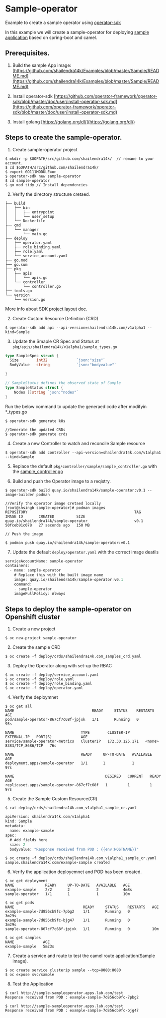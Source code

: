 # Sample-operator
Example to create a sample operator using [operator-sdk](https://github.com/operator-framework/operator-sdk)

In this example we will create a sample-operator for deploying [sample application](https://github.com/shailendra14k/Examples/tree/master/Sample) based on spring-boot and camel. 

## Prerequisites.

1. Build the sample App image:
[https://github.com/shailendra14k/Examples/blob/master/Sample/README.md](https://github.com/shailendra14k/Examples/blob/master/Sample/README.md)

2. Install operator-sdk 
[https://github.com/operator-framework/operator-sdk/blob/master/doc/user/install-operator-sdk.md](https://github.com/operator-framework/operator-sdk/blob/master/doc/user/install-operator-sdk.md)

3. Install golang
[https://golang.org/dl/](https://golang.org/dl/)


## Steps to create the sample-operator.

1. Create sample-operator project
~~~
$ mkdir -p $GOPATH/src/github.com/shailendra14k/  // remane to your account.
$ cd $GOPATH/src/github.com/shailendra14k/
$ export GO111MODULE=on
$ operator-sdk new sample-operator
$ cd sample-operator
$ go mod tidy // Install dependencies
~~~

2. Verify the directory structure cretaed. 
~~~
├── build
│   ├── bin
│   │   ├── entrypoint
│   │   └── user_setup
│   └── Dockerfile
├── cmd
│   └── manager
│       └── main.go
├── deploy
│   ├── operator.yaml
│   ├── role_binding.yaml
│   ├── role.yaml
│   └── service_account.yaml
├── go.mod
├── go.sum
├── pkg
│   ├── apis
│   │   └── apis.go
│   └── controller
│       └── controller.go
├── tools.go
└── version
    └── version.go
~~~
More info about SDK [project layout](https://github.com/operator-framework/operator-sdk/blob/master/doc/project_layout.md) doc.

2. Create Custom Resource Definition (CRD)
~~~
$ operator-sdk add api --api-version=shailendra14k.com/v1alpha1 --kind=Sample
~~~

3. Update the Smaple CR Spec and Status at `pkg/apis/shailendra14k/v1alpha1/sample_types.go`
~~~Go
type SampleSpec struct {
  Size        int32             `json:"size"`
  BodyValue   string            `json:"bodyvalue"`

}

// SampleStatus defines the observed state of Sample
type SampleStatus struct {
    Nodes []string `json:"nodes"`
}

~~~

Run the below command to update the generaed code after modifyin *_types.go
~~~
$ operator-sdk generate k8s

//Generate the updated CRDs
$ operator-sdk generate crds
~~~

4. Create a new Controller to watch and reconcile Sample resource
~~~
$ operator-sdk add controller --api-version=shailendra14k.com/v1alpha1 --kind=Sample
~~~

5. Replace the default `pkg/controller/sample/sample_controller.go` with the [sample_controller.go](https://github.com/shailendra14k/sample-operator/blob/master/pkg/controller/sample/sample_controller.go) 


6. Build and push the Operator image to a reqistry.
~~~
$ operator-sdk build quay.io/shailendra14k/sample-operator:v0.1 --image-builder podman

//Verify the operator image cretaed locally
[root@shsingh sample-operator]# podman images
REPOSITORY                                                TAG      IMAGE ID       CREATED          SIZE
quay.io/shailendra14k/sample-operator                     v0.1     50fceb91c078   27 seconds ago   150 MB

// Push the image

$ podman push quay.io/shailendra14k/sample-operator:v0.1
~~~

7. Update the default `deploy/operator.yaml` with the correct image deatils
~~~GO
serviceAccountName: sample-operator
containers:
  - name: sample-operator
    # Replace this with the built image name
    image: quay.io/shailendra14k/sample-operator:v0.1
    command:
    - sample-operator
    imagePullPolicy: Always
~~~

## Steps to deploy the sample-operator on Openshift cluster

1. Create a new project
~~~
$ oc new-project sample-operator
~~~

2. Create the sample CRD
~~~
$ oc create -f deploy/crds/shailendra14k.com_samples_crd.yaml
~~~

3. Deploy the Operator along with set-up the RBAC
~~~
$ oc create -f deploy/service_account.yaml
$ oc create -f deploy/role.yaml
$ oc create -f deploy/role_binding.yaml
$ oc create -f deploy/operator.yaml
~~~

4. Verify the deploymnet
~~~
$ oc get all
NAME                                   READY     STATUS    RESTARTS   AGE
pod/sample-operator-867cf7c68f-jpjxk   1/1       Running   0          95s

NAME                              TYPE        CLUSTER-IP       EXTERNAL-IP   PORT(S)             AGE
service/sample-operator-metrics   ClusterIP   172.30.125.171   <none>        8383/TCP,8686/TCP   76s

NAME                              READY     UP-TO-DATE   AVAILABLE   AGE
deployment.apps/sample-operator   1/1       1            1           97s

NAME                                         DESIRED   CURRENT   READY     AGE
replicaset.apps/sample-operator-867cf7c68f   1         1         1         97s
~~~

5. Create the Sample Custom Resource(CR)
~~~
$ cat deploy/crds/shailendra14k.com_v1alpha1_sample_cr.yaml 
~~~
~~~GO
apiVersion: shailendra14k.com/v1alpha1
kind: Sample
metadata:
  name: example-sample
spec:
  # Add fields here
  size: 2
  bodyvalue: "Response received from POD : {{env:HOSTNAME}}"
~~~
~~~
$ oc create -f deploy/crds/shailendra14k.com_v1alpha1_sample_cr.yaml 
sample.shailendra14k.com/example-sample created
~~~

6. Verify the application deployemnet and POD has been created.
~~~
$ oc get deployment
NAME              READY     UP-TO-DATE   AVAILABLE   AGE
example-sample    2/2       2            2           4m8s
sample-operator   1/1       1            1           10m

$ oc get pods
NAME                               READY     STATUS    RESTARTS   AGE
example-sample-7d856cb9fc-7pbg2    1/1       Running   0          3m29s
example-sample-7d856cb9fc-bjg47    1/1       Running   0          3m29s
sample-operator-867cf7c68f-jpjxk   1/1       Running   0          10m

$ oc get samples
NAME             AGE
example-sample   5m23s
~~~

7. Create a service and route to test the camel route application(Sample image).
~~~
$ oc create service clusterip sample --tcp=8080:8080
$ oc expose svc/sample
~~~

8. Test the Application
~~~
$ curl http://sample-sampleoperator.apps.lab.com/test
Response received from POD : example-sample-7d856cb9fc-7pbg2

$ curl http://sample-sampleoperator.apps.lab.com/test
Response received from POD : example-sample-7d856cb9fc-bjg47
~~~
